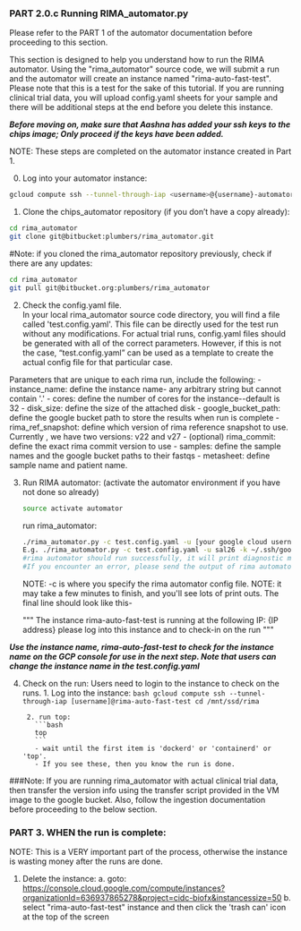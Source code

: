 ### PART 2.0.c Running RIMA_automator.py
Please refer to the PART 1 of the automator documentation before proceeding to this section.

This section is designed to help you understand how to run the RIMA automator. Using the "rima_automator" source code, we will submit a run and the automator will create an instance named "rima-auto-fast-test".  Please note that this is a test for the sake of this tutorial.  If you are running clinical trial data, you will upload config.yaml sheets for your sample and there will be additional steps at the end before you delete this instance.

***Before moving on, make sure that Aashna has added your ssh keys to the chips image; Only proceed if the keys have been added.***

NOTE: These steps are completed on the automator instance created in Part 1.  

0. Log into your automator instance:
```bash
gcloud compute ssh --tunnel-through-iap <username>@{username}-automator-instance:~/.ssh/
```


1. Clone the chips_automator repository (if you don’t have a copy already):

``` bash
cd rima_automator
git clone git@bitbucket:plumbers/rima_automator.git
```
#Note: if you cloned the rima_automator repository previously, check if there are any updates:

``` bash
cd rima_automator
git pull git@bitbucket.org:plumbers/rima_automator
```


2. Check the config.yaml file.  
In your local rima_automator source code directory, you will find a file called 'test.config.yaml'.  This file can be directly used for the test run without any modifications.
For actual trial runs, config.yaml files should be generated with all of the correct parameters.  However, if this is not the case, “test.config.yaml” can be used as a template to create the actual config file for that particular case.

Parameters that are unique to each rima run, include the following:
    - instance_name:
        define the instance name- any arbitrary string but cannot contain '.'
    - cores:
        define the number of cores for the instance--default is 32
    - disk_size:
        define the size of the attached disk
    - google_bucket_path:
        define the google bucket path to store the results when run is complete
    - rima_ref_snapshot:
        define which version of rima reference snapshot to use. Currently , we have two versions: v22 and v27
    - (optional) rima_commit:
        define the exact rima commit version to use
    - samples:
        define the sample names and the google bucket paths to their fastqs
    -  metasheet:
        define sample name and patient name.


3. Run RIMA automator:
    (activate the automator environment if you have not done so already)
    ```bash
    source activate automator
    ```

    run rima_automator:
    ```bash
    ./rima_automator.py -c test.config.yaml -u [your google cloud username--usually your hostname] -k ~/.ssh/google_compute_engine
    E.g. ./rima_automator.py -c test.config.yaml -u sal26 -k ~/.ssh/google_compute_engine
    #rima automator should run successfully, it will print diagnostic messages  until it finishes.
    #If you encounter an error, please send the output of rima automator to Aashna.
    ```
    NOTE: -c is where you specify the rima automator config file.
    NOTE: it may take a few minutes to finish, and you'll see lots of print outs.
    The final line should look like this-

    """
    The instance rima-auto-fast-test is running at the following IP: {IP address}
    please log into this instance and to check-in on the run
    """

***Use the instance name, rima-auto-fast-test to check for the instance name on the GCP console for use in the next step. Note that users can change the instance name in the test.config.yaml***


4. Check on the run:
    Users need to login to the instance to check on the runs.
        1. Log into the instance:
          ```bash
          gcloud compute ssh --tunnel-through-iap [username]@rima-auto-fast-test
          cd /mnt/ssd/rima
          ```

        2. run top:
          ```bash
          top
          ```
          - wait until the first item is 'dockerd' or 'containerd' or 'top'.
          - If you see these, then you know the run is done.

###Note: If you are running rima_automator with actual clinical trial data, then transfer the version info using the transfer script provided in the VM image to the google bucket. Also, follow the ingestion documentation before proceeding to the below section.


### PART 3. WHEN the run is complete:
NOTE: This is a VERY important part of the process, otherwise the instance is wasting money after the runs are done.
  1. Delete the instance:
      a. goto: https://console.cloud.google.com/compute/instances?organizationId=636937865278&project=cidc-biofx&instancessize=50
      b. select "rima-auto-fast-test" instance and then click the 'trash can' icon at the top of the screen
